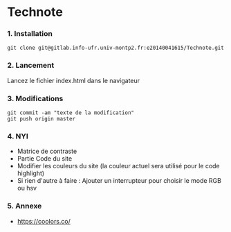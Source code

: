 # **Technote**

### **1. Installation**
    git clone git@gitlab.info-ufr.univ-montp2.fr:e20140041615/Technote.git

### **2. Lancement**
Lancez le fichier index.html dans le navigateur

### **3. Modifications**
    git commit -am "texte de la modification"
    git push origin master

### **4. NYI**
* Matrice de contraste
* Partie Code du site
* Modifier les couleurs du site (la couleur actuel sera utilisé pour le code highlight)
* Si rien d'autre à faire : Ajouter un interrupteur pour choisir le mode RGB ou hsv

### **5. Annexe**
* https://coolors.co/